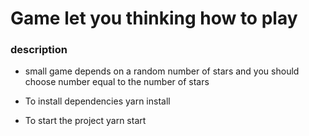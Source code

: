 # Game let you thinking how to play


### description
- small game depends on a random number of stars and you should choose number equal to the number of stars

- To install dependencies yarn install
- To start the project yarn start
